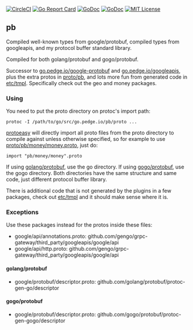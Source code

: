 [![CircleCI](https://circleci.com/gh/peter-edge/pb/tree/master.png)](https://circleci.com/gh/peter-edge/pb/tree/master)
[![Go Report Card](http://goreportcard.com/badge/peter-edge/pb)](http://goreportcard.com/report/peter-edge/pb)
[![GoDoc](http://img.shields.io/badge/GoDoc-Reference-blue.svg)](https://godoc.org/go.pedge.io/pb/go)
[![GoDoc](http://img.shields.io/badge/GoDoc-Reference-blue.svg)](https://godoc.org/go.pedge.io/pb/gogo)
[![MIT License](http://img.shields.io/badge/License-MIT-blue.svg)](https://github.com/peter-edge/pb/blob/master/LICENSE)

## pb

Compiled well-known types from google/protobuf, compiled types from googleapis, and my protocol buffer standard library.

Compiled for both golang/protobuf and gogo/protobuf.

Successor to [go.pedge.io/google-protobuf](https://go.pedge.io/google-protobuf) and [go.pedge.io/googleapis](https://go.pedge.io/googleapis), plus the extra
protos in [proto/pb](proto/pb), and lots more fun from generated code in [etc/tmpl](etc/tmpl). Specifically check out the geo and money packages.

### Using

You need to put the proto directory on protoc's import path:

```
protoc -I /path/to/go/src/go.pedge.io/pb/proto ...
```

[protoeasy](https://go.pedge.io/protoeasy) will directly import all proto files from the proto directory to compile against
unless otherwise specified, so for example to use [proto/pb/money/money.proto](proto/pb/money/money.proto), just do:

```
import "pb/money/money".proto
```

If using [golang/protobuf](https://github.com/golang/protobuf), use the go directory. If using [gogo/protobuf](https://github.com/gogo/protobuf), use the gogo directory.
Both directories have the same structure and same code, just different protocol buffer library.

There is additional code that is not generated by the plugins in a few packages, check out [etc/tmpl](etc/tmpl) and it should make sense where it is.

### Exceptions

Use these packages instead for the protos inside these files:

* google/api/annotations.proto: github.com/gengo/grpc-gateway/third_party/googleapis/google/api
* google/api/http.proto: github.com/gengo/grpc-gateway/third_party/googleapis/google/api

#### golang/protobuf

* google/protobuf/descriptor.proto: github.com/golang/protobuf/protoc-gen-go/descriptor

#### gogo/protobuf

* google/protobuf/descriptor.proto: github.com/gogo/protobuf/protoc-gen-gogo/descriptor

